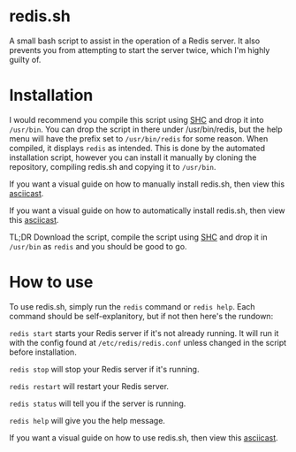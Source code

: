 # redis.sh
A small bash script to assist in the operation of a Redis server. It also prevents you from attempting to start the server twice, which I'm highly guilty of.

# Installation
I would recommend you compile this script using [SHC](https://github.com/neurobin/shc) and drop it into `/usr/bin`. You can drop the script in there under /usr/bin/redis, but the help menu will have the prefix set to `/usr/bin/redis` for some reason. When compiled, it displays `redis` as intended. This is done by the automated installation script, however you can install it manually by cloning the repository, compiling redis.sh and copying it to `/usr/bin`.

If you want a visual guide on how to manually install redis.sh, then view this [asciicast](https://asciinema.org/a/144754).

If you want a visual guide on how to automatically install redis.sh, then view this [asciicast](https://asciinema.org/a/144757).

TL;DR Download the script, compile the script using [SHC](https://github.com/neurobin/shc) and drop it in `/usr/bin` as `redis` and you should be good to go.

# How to use
To use redis.sh, simply run the `redis` command or `redis help`. Each command should be self-explanitory, but if not then here's the rundown:

`redis start` starts your Redis server if it's not already running. It will run it with the config found at `/etc/redis/redis.conf` unless changed in the script before installation.

`redis stop` will stop your Redis server if it's running.

`redis restart` will restart your Redis server.

`redis status` will tell you if the server is running.

`redis help` will give you the help message.

If you want a visual guide on how to use redis.sh, then view this [asciicast](https://asciinema.org/a/144755).
